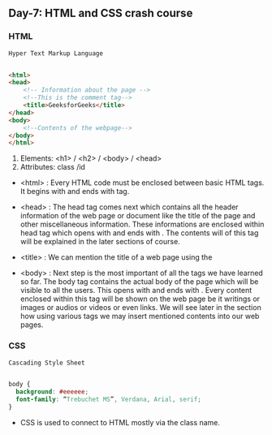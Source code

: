 ## Day-7: HTML and CSS crash course

### HTML
```html
Hyper Text Markup Language


<html> 
<head> 
    <!-- Information about the page -->
    <!--This is the comment tag-->
    <title>GeeksforGeeks</title> 
</head> 
<body> 
    <!--Contents of the webpage-->
</body> 
</html> 
```
1. Elements: \<h1> / \<h2> / \<body> / \<head>
2. Attributes: class /id
 
- \<html> : Every HTML code must be enclosed between basic HTML tags. It begins with <html> and ends with </html> tag.

- \<head> : The head tag comes next which contains all the header information of the web page or document like the title of the page and other miscellaneous information. These informations are enclosed within head tag which opens with <head> and ends with </head>. The contents will of this tag will be explained in the later sections of course.

- \<title> : We can mention the title of a web page using the <title> tag. This is a header information and hence mentioned within the header tags. The tag begins with <title> and ends with </title>
  
- \<body> : Next step is the most important of all the tags we have learned so far. The body tag contains the actual body of the page which will be visible to all the users. This opens with <body> and ends with </body>. Every content enclosed within this tag will be shown on the web page be it writings or images or audios or videos or even links. We will see later in the section how using various tags we may insert mentioned contents into our web pages.

### CSS

```css
Cascading Style Sheet


body {
  background: #eeeeee;
  font-family: “Trebuchet MS”, Verdana, Arial, serif;
}
```
* CSS is used to connect to HTML mostly via the class name.





